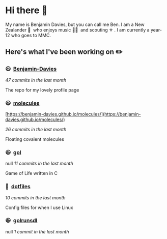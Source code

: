 # Hi there 👋

My name is Benjamin Davies, but you can call me Ben. I am a New Zealander 🥝 &nbsp;who enjoys music 🎸🎷 &nbsp;and scouting ⚜️ . I am currently a year-12 who goes to MMC.

## Here's what I've been working on ✏️


### 😃&nbsp; [Benjamin-Davies](https://github.com/Benjamin-Davies/Benjamin-Davies)

*47 commits in the last month*

The repo for my lovely profile page


### 😃&nbsp; [molecules](https://github.com/Benjamin-Davies/molecules)

[https://benjamin-davies.github.io/molecules/](https://benjamin-davies.github.io/molecules/)

*26 commits in the last month*

Floating covalent molecules


### 😃&nbsp; [gol](https://github.com/Benjamin-Davies/gol)
null
*11 commits in the last month*

Game of Life written in C


### 🐧&nbsp; [dotfiles](https://github.com/Benjamin-Davies/dotfiles)

*10 commits in the last month*

Config files for when I use Linux


### 😃&nbsp; [golrunsdl](https://github.com/Benjamin-Davies/golrunsdl)
null
*1 commit in the last month*



